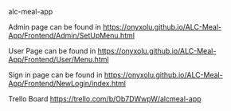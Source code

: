 alc-meal-app

Admin page can be found in https://onyxolu.github.io/ALC-Meal-App/Frontend/Admin/SetUpMenu.html

User Page can be found in https://onyxolu.github.io/ALC-Meal-App/Frontend/User/Menu.html

Sign in page can be found in https://onyxolu.github.io/ALC-Meal-App/Frontend/NewLogin/index.html

Trello Board https://trello.com/b/Ob7DWwpW/alcmeal-app